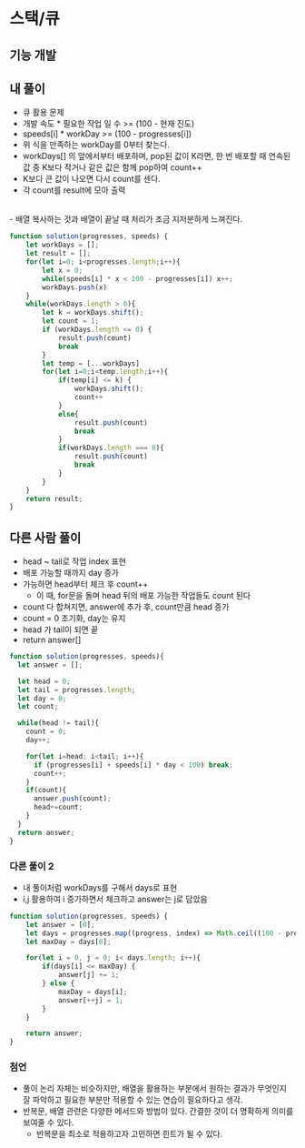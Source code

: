 
# 스택/큐

## 기능 개발



## 내 풀이
  - 큐 활용 문제
  - 개발 속도 * 필요한 작업 일 수 >= (100 - 현재 진도)
  - speeds[i] * workDay >= (100 - progresses[i])
  - 위 식을 만족하는 workDay를 0부터 찾는다.
  - workDays[] 의 앞에서부터 배포하며, pop된 값이 K라면, 한 번 배포할 때 연속된 값 중 K보다 작거나 같은 값은 함께 pop하여 count++
  - K보다 큰 값이 나오면 다시 count를 센다.
  - 각 count를 result에 모아 출력
  <br/>
  - 배열 복사하는 것과 배열이 끝날 때 처리가 조금 지저분하게 느껴진다.

```javascript
function solution(progresses, speeds) {
    let workDays = [];
    let result = [];
    for(let i=0; i<progresses.length;i++){
        let x = 0;
        while(speeds[i] * x < 100 - progresses[i]) x++;
        workDays.push(x)
    }
    while(workDays.length > 0){
        let k = workDays.shift();
        let count = 1;
        if (workDays.length <= 0) {
            result.push(count)
            break
        }
        let temp = [...workDays]
        for(let i=0;i<temp.length;i++){
            if(temp[i] <= k) {
                workDays.shift();
                count++
            }
            else{
                result.push(count)
                break
            }
            if(workDays.length === 0){
                result.push(count)
                break                
            }
        }
    }
    return result;
}
```


## 다른 사람 풀이
  - head ~ tail로 작업 index 표현
  - 배포 가능할 때까지 day 증가
  - 가능하면 head부터 체크 후 count++
    - 이 때, for문을 돌며 head 뒤의 배포 가능한 작업들도 count 된다
  - count 다 합쳐지면, answer에 추가 후, count만큼 head 증가
  - count = 0 초기화, day는 유지
  - head 가 tail이 되면 끝
  - return answer[]

```javascript
function solution(progresses, speeds){
  let answer = [];

  let head = 0;
  let tail = progresses.length;
  let day = 0;
  let count;

  while(head != tail){
    count = 0;
    day++;

    for(let i=head; i<tail; i++){
      if (progresses[i] + speeds[i] * day < 100) break;
      count++;
    }
    if(count){
      answer.push(count);
      head+=count;
    }
  }
  return answer;
}
```



### 다른 풀이 2
  - 내 풀이처럼 workDays를 구해서 days로 표현
  - i,j 활용하여 i 증가하면서 체크하고 answer는 j로 담았음

```javascript
function solution(progresses, speeds) {
    let answer = [0];
    let days = progresses.map((progress, index) => Math.ceil((100 - progress) / speeds[index]));
    let maxDay = days[0];

    for(let i = 0, j = 0; i< days.length; i++){
        if(days[i] <= maxDay) {
            answer[j] += 1;
        } else {
            maxDay = days[i];
            answer[++j] = 1;
        }
    }

    return answer;
}
```


### 첨언
  - 풀이 논리 자체는 비슷하지만, 배열을 활용하는 부분에서 원하는 결과가 무엇인지 잘 파악하고 필요한 부분만 적용할 수 있는 연습이 필요하다고 생각.
  - 반복문, 배열 관련은 다양한 메서드와 방법이 있다. 간결한 것이 더 명확하게 의미를 보여줄 수 있다.
    - 반복문을 최소로 적용하고자 고민하면 힌트가 될 수 있다.





